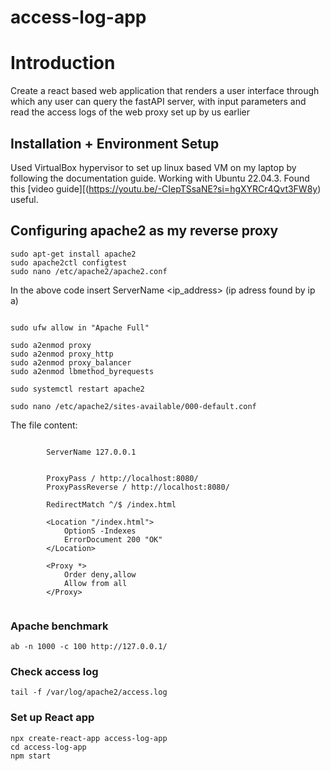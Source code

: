 # access-log-app
# Introduction

Create a react based web application that renders a user interface through which any user can query the fastAPI server, with input parameters and read the access logs of the web proxy set up by us earlier

## Installation + Environment Setup

Used VirtualBox hypervisor to set up linux based VM on my laptop by following the documentation guide. Working with Ubuntu 22.04.3. Found this [video guide][(https://youtu.be/-CIepTSsaNE?si=hgXYRCr4Qvt3FW8y) useful.

## Configuring apache2 as my reverse proxy

```sudo apt-get update
sudo apt-get install apache2
sudo apache2ctl configtest
sudo nano /etc/apache2/apache2.conf
```


In the above code insert ServerName <ip_address> (ip adress found by ip a)


```sudo systemctl restart apache2

sudo ufw allow in "Apache Full"

sudo a2enmod proxy
sudo a2enmod proxy_http
sudo a2enmod proxy_balancer
sudo a2enmod lbmethod_byrequests

sudo systemctl restart apache2
```

```
sudo nano /etc/apache2/sites-available/000-default.conf
```

The file content:


```<VirtualHost *:80>
      
        ServerName 127.0.0.1


        ProxyPass / http://localhost:8080/
        ProxyPassReverse / http://localhost:8080/

        RedirectMatch ^/$ /index.html

        <Location "/index.html">
            OptionS -Indexes
            ErrorDocument 200 "OK"
        </Location>

        <Proxy *>
            Order deny,allow
            Allow from all
        </Proxy>
```

```sudo systemctl restart apache2
```

### Apache benchmark

```
ab -n 1000 -c 100 http://127.0.0.1/
```
### Check access log 

```
tail -f /var/log/apache2/access.log
```
### Set up React app

```
npx create-react-app access-log-app
cd access-log-app
npm start
```






